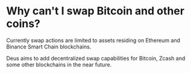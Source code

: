 # Why can't I swap Bitcoin and other coins?

Currently swap actions are limited to assets residing on Ethereum and Binance Smart Chain blockchains.

Deus aims to add decentralized swap capabilities for Bitcoin, Zcash and some other blockchains in the near future.

